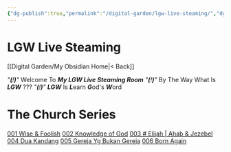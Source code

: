 ```yaml
---
{"dg-publish":true,"permalink":"/digital-garden/lgw-live-steaming/","dgPassFrontmatter":true}
---
```



# LGW Live Steaming

[[Digital Garden/My Obsidian Home\|< Back]]

*"**(**!**)**"*    Welcome To ***My LGW Live Steaming Room*** 
*"**(**!**)**"*    By The Way What Is ***LGW*** ???
*"**(**!**)**"*    ***LGW*** Is ***L***earn ***G***od's ***W***ord

# The Church Series
[001 Wise & Foolish](https://www.youtube.com/watch?v=-jE4La9zUEI&t=14s) 
[002 Knowledge of God](https://www.youtube.com/watch?v=_hXue_h3PCs)
[003 # Elijah | Ahab & Jezebel](https://www.youtube.com/watch?v=7bZkm4Sqj04)
[004 Dua Kandang](https://www.youtube.com/watch?v=crSTf5-bmN0&t=8s)
[005 Gereja Yg Bukan Gereja](https://www.youtube.com/watch?v=jTJxqE1GKyo&t=12s)
[006 Born Again](https://www.youtube.com/watch?v=ZoPPPJfs2sU&t=11s)